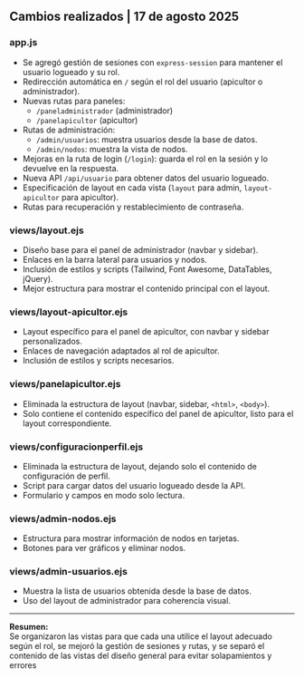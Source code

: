 ## Cambios realizados | 17 de agosto 2025

### app.js
- Se agregó gestión de sesiones con `express-session` para mantener el usuario logueado y su rol.
- Redirección automática en `/` según el rol del usuario (apicultor o administrador).
- Nuevas rutas para paneles:
  - `/paneladministrador` (administrador)
  - `/panelapicultor` (apicultor)
- Rutas de administración:
  - `/admin/usuarios`: muestra usuarios desde la base de datos.
  - `/admin/nodos`: muestra la vista de nodos.
- Mejoras en la ruta de login (`/login`): guarda el rol en la sesión y lo devuelve en la respuesta.
- Nueva API `/api/usuario` para obtener datos del usuario logueado.
- Especificación de layout en cada vista (`layout` para admin, `layout-apicultor` para apicultor).
- Rutas para recuperación y restablecimiento de contraseña.

### views/layout.ejs
- Diseño base para el panel de administrador (navbar y sidebar).
- Enlaces en la barra lateral para usuarios y nodos.
- Inclusión de estilos y scripts (Tailwind, Font Awesome, DataTables, jQuery).
- Mejor estructura para mostrar el contenido principal con el layout.

### views/layout-apicultor.ejs
- Layout específico para el panel de apicultor, con navbar y sidebar personalizados.
- Enlaces de navegación adaptados al rol de apicultor.
- Inclusión de estilos y scripts necesarios.

### views/panelapicultor.ejs
- Eliminada la estructura de layout (navbar, sidebar, `<html>`, `<body>`).
- Solo contiene el contenido específico del panel de apicultor, listo para el layout correspondiente.

### views/configuracionperfil.ejs
- Eliminada la estructura de layout, dejando solo el contenido de configuración de perfil.
- Script para cargar datos del usuario logueado desde la API.
- Formulario y campos en modo solo lectura.

### views/admin-nodos.ejs
- Estructura para mostrar información de nodos en tarjetas.
- Botones para ver gráficos y eliminar nodos.

### views/admin-usuarios.ejs
- Muestra la lista de usuarios obtenida desde la base de datos.
- Uso del layout de administrador para coherencia visual.

---

**Resumen:**  
Se organizaron las vistas para que cada una utilice el layout adecuado según el rol, se mejoró la gestión de sesiones y rutas, y se separó el contenido de las vistas del diseño general para evitar solapamientos y errores